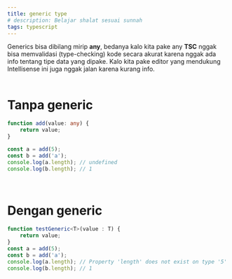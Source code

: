 ```yaml
---
title: generic type
# description: Belajar shalat sesuai sunnah
tags: typescript
---
```


Generics bisa dibilang mirip **any**, bedanya kalo kita pake any **TSC** nggak bisa memvalidasi
(type-checking) kode secara akurat karena nggak ada info tentang tipe data yang dipake.
Kalo kita pake editor yang mendukung Intellisense ini juga nggak jalan karena kurang info.
<br><br>

# Tanpa generic
```ts
function add(value: any) {
    return value;
}

const a = add(5);
const b = add('a');
console.log(a.length); // undefined
console.log(b.length); // 1
```
<br>

# Dengan generic
```ts
function testGeneric<T>(value : T) {
    return value;
}
const a = add(5);
const b = add('a');
console.log(a.length); // Property 'length' does not exist on type '5'
console.log(b.length); // 1
```